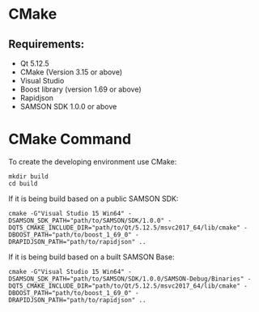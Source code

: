 # CMake

## Requirements:

- Qt 5.12.5
- CMake (Version 3.15 or above)
- Visual Studio
- Boost library (version 1.69 or above)
- Rapidjson
- SAMSON SDK 1.0.0 or above

# CMake Command

To create the developing environment use CMake:

```
mkdir build
cd build
```
If it is being build based on a public SAMSON SDK:
```
cmake -G"Visual Studio 15 Win64" -DSAMSON_SDK_PATH="path/to/SAMSON/SDK/1.0.0" -DQT5_CMAKE_INCLUDE_DIR="path/to/Qt/5.12.5/msvc2017_64/lib/cmake" -DBOOST_PATH="path/to/boost_1_69_0" -DRAPIDJSON_PATH="path/to/rapidjson" ..
```
If it is being build based on a built SAMSON Base:
```
cmake -G"Visual Studio 15 Win64" -DSAMSON_SDK_PATH="path/to/SAMSON/SDK/1.0.0/SAMSON-Debug/Binaries" -DQT5_CMAKE_INCLUDE_DIR="path/to/Qt/5.12.5/msvc2017_64/lib/cmake" -DBOOST_PATH="path/to/boost_1_69_0" -DRAPIDJSON_PATH="path/to/rapidjson" ..
```
